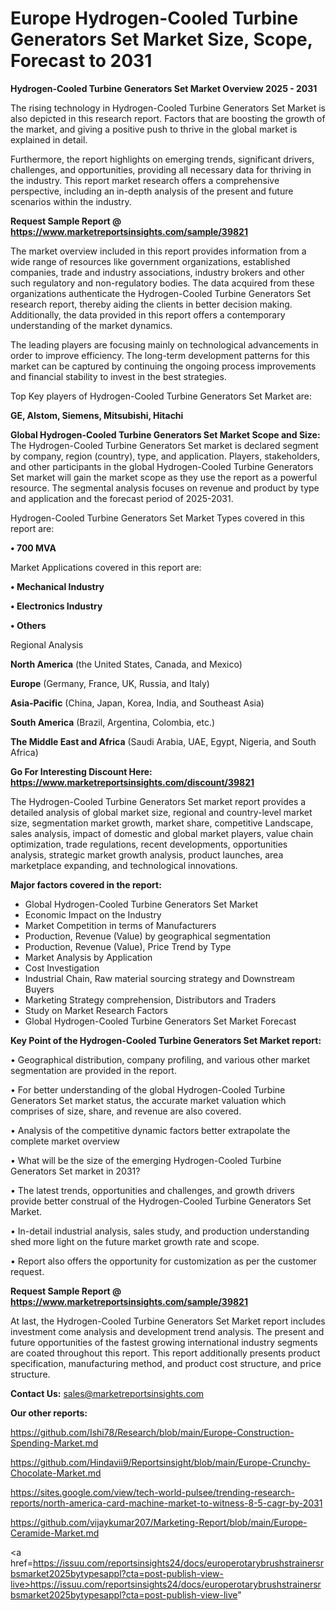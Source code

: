 # Europe Hydrogen-Cooled Turbine Generators Set Market Size, Scope, Forecast to 2031

<Strong> Hydrogen-Cooled Turbine Generators Set Market Overview 2025 - 2031</strong>

The rising technology in Hydrogen-Cooled Turbine Generators Set Market is also depicted in this research report. Factors that are boosting the growth of the market, and giving a positive push to thrive in the global market is explained in detail.

Furthermore, the report highlights on emerging trends, significant drivers, challenges, and opportunities, providing all necessary data for thriving in the industry. This report market research offers a comprehensive perspective, including an in-depth analysis of the present and future scenarios within the industry.

<strong>Request Sample Report @ <a href=https://www.marketreportsinsights.com/sample/39821>https://www.marketreportsinsights.com/sample/39821</a></strong>

The market overview included in this report provides information from a wide range of resources like government organizations, established companies, trade and industry associations, industry brokers and other such regulatory and non-regulatory bodies. The data acquired from these organizations authenticate the Hydrogen-Cooled Turbine Generators Set research report, thereby aiding the clients in better decision making. Additionally, the data provided in this report offers a contemporary understanding of the market dynamics.

The leading players are focusing mainly on technological advancements in order to improve efficiency. The long-term development patterns for this market can be captured by continuing the ongoing process improvements and financial stability to invest in the best strategies.

Top Key players of Hydrogen-Cooled Turbine Generators Set Market are:

<strong>GE, Alstom, Siemens, Mitsubishi, Hitachi</strong>

<strong><b>Global Hydrogen-Cooled Turbine Generators Set Market Scope and Size:</b></strong>
The Hydrogen-Cooled Turbine Generators Set market is declared segment by company, region (country), type, and application. Players, stakeholders, and other participants in the global Hydrogen-Cooled Turbine Generators Set market will gain the market scope as they use the report as a powerful resource. The segmental analysis focuses on revenue and product by type and application and the forecast period of 2025-2031.

Hydrogen-Cooled Turbine Generators Set Market Types covered in this report are:

<strong>•  700 MVA</strong>

Market Applications covered in this report are:

<strong>•  Mechanical Industry

•  Electronics Industry

•  Others</strong> 

Regional Analysis

<strong>North America</strong> (the United States, Canada, and Mexico)

<strong>Europe</strong> (Germany, France, UK, Russia, and Italy)

<strong>Asia-Pacific</strong> (China, Japan, Korea, India, and Southeast Asia)

<strong>South America</strong> (Brazil, Argentina, Colombia, etc.)

<strong>The Middle East and Africa</strong> (Saudi Arabia, UAE, Egypt, Nigeria, and South Africa)

<strong>Go For Interesting Discount Here: <a href=https://www.marketreportsinsights.com/discount/39821>https://www.marketreportsinsights.com/discount/39821</a></strong>

The Hydrogen-Cooled Turbine Generators Set market report provides a detailed analysis of global market size, regional and country-level market size, segmentation market growth, market share, competitive Landscape, sales analysis, impact of domestic and global market players, value chain optimization, trade regulations, recent developments, opportunities analysis, strategic market growth analysis, product launches, area marketplace expanding, and technological innovations.

<strong><b>Major factors covered in the report:</b></strong>
<ul>
  <li>Global Hydrogen-Cooled Turbine Generators Set Market </li>
  <li>Economic Impact on the Industry</li>
  <li>Market Competition in terms of Manufacturers</li>
  <li>Production, Revenue (Value) by geographical segmentation</li>
  <li>Production, Revenue (Value), Price Trend by Type</li>
  <li>Market Analysis by Application</li>
  <li>Cost Investigation</li>
  <li>Industrial Chain, Raw material sourcing strategy and Downstream Buyers</li>
  <li>Marketing Strategy comprehension, Distributors and Traders</li>
  <li>Study on Market Research Factors</li>
  <li>Global Hydrogen-Cooled Turbine Generators Set Market Forecast</li>
</ul>

<strong><b>Key Point of the Hydrogen-Cooled Turbine Generators Set Market report:</b></strong>

• Geographical distribution, company profiling, and various other market segmentation are provided in the report.

• For better understanding of the global Hydrogen-Cooled Turbine Generators Set market status, the accurate market valuation which comprises of size, share, and revenue are also covered.

• Analysis of the competitive dynamic factors better extrapolate the complete market overview

• What will be the size of the emerging Hydrogen-Cooled Turbine Generators Set market in 2031?

• The latest trends, opportunities and challenges, and growth drivers provide better construal of the Hydrogen-Cooled Turbine Generators Set Market.

• In-detail industrial analysis, sales study, and production understanding shed more light on the future market growth rate and scope.

• Report also offers the opportunity for customization as per the customer request.

<strong>Request Sample Report @ <a href=https://www.marketreportsinsights.com/sample/39821>https://www.marketreportsinsights.com/sample/39821</a></strong>

At last, the Hydrogen-Cooled Turbine Generators Set Market report includes investment come analysis and development trend analysis. The present and future opportunities of the fastest growing international industry segments are coated throughout this report. This report additionally presents product specification, manufacturing method, and product cost structure, and price structure.

<strong>Contact Us:</strong>
sales@marketreportsinsights.com

<strong>Our other reports:</strong>

<a href=https://github.com/Ishi78/Research/blob/main/Europe-Construction-Spending-Market.md>https://github.com/Ishi78/Research/blob/main/Europe-Construction-Spending-Market.md</a>

<a href=https://github.com/Hindavii9/Reportsinsight/blob/main/Europe-Crunchy-Chocolate-Market.md>https://github.com/Hindavii9/Reportsinsight/blob/main/Europe-Crunchy-Chocolate-Market.md</a>

<a href=https://sites.google.com/view/tech-world-pulsee/trending-research-reports/north-america-card-machine-market-to-witness-8-5-cagr-by-2031>https://sites.google.com/view/tech-world-pulsee/trending-research-reports/north-america-card-machine-market-to-witness-8-5-cagr-by-2031</a>

<a href=https://github.com/vijaykumar207/Marketing-Report/blob/main/Europe-Ceramide-Market.md>https://github.com/vijaykumar207/Marketing-Report/blob/main/Europe-Ceramide-Market.md</a>

<a href=https://issuu.com/reportsinsights24/docs/europerotarybrushstrainersrbsmarket2025bytypesappl?cta=post-publish-view-live>https://issuu.com/reportsinsights24/docs/europerotarybrushstrainersrbsmarket2025bytypesappl?cta=post-publish-view-live</a>"
